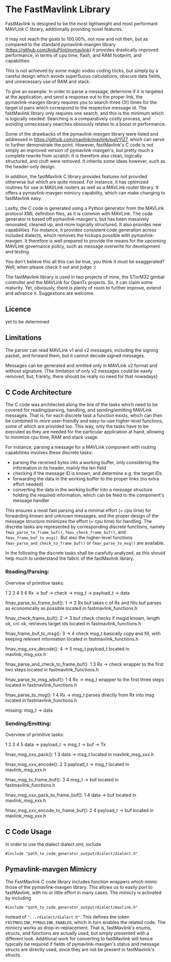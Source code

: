 
# The FastMavlink Library #

FastMavlink is designed to be the most lightweight and most performant MAVLink C library, additionally providing novel features.

It may not reach the goals to 100.00%, not now and not then, but as compared to the standard pymavlink-mavgen library (https://github.com/ArduPilot/pymavlink) it provides drastically improved performance, in terms of cpu time, flash, and RAM footprint, and capabilities.

This is not achieved by some magic vodoo coding tricks, but simply by a careful design which avoids superfluous calculations, obscure data fields, and unnecessary use of RAM and stack.

To give an example: In order to parse a message, determine if it is targeted at the application, and send a response out to the proper link, the pymavlink-mavgen library requires you to search three (3!) times for the target id pairs which correspond to the respective message id. The fastMavlink library only requires one search, and this is the minimum which is logically needed. Searching is a comparatively costly process, and avoiding unnecessary searches obviously relates to a boost in performance. 

Some of the drawbacks of the pymavlink-mavgen library were listed and addressed in https://github.com/mavlink/mavlink/pull/1127, which can serve to further demonstrate the point. However, fastMavlink's C code is not simply an improved version of pymavlink-mavgen's, but pretty much a complete rewrite from scratch. It is therefore also clean, logically structured, and cruft were removed. It inherits some ideas however, such as the header-only design.

In addition, the fastMavlink C library provides features not provided otherwise but which are quite missed. For instance, it has optimized routines for use in MAVLink routers as well as a MAVLink router library. It offers a pymavlink-mavgen mimicry capability, which can make changing to fastMavlink easy.

Lastly, the C code is generated using a Python generator from the MAVLink protocol XML definition files, as it is common with MAVLink. The code generator is based off pymavlink-mavgen's, but has been massively renovated, cleaned up, and more logically structured. It also provides new capabilities. For instance, it provides consistent code generation across included dialects, which removes the hickups possible with pymavlink-mavgen. It therefore is well prepared to provide the means for the upcoming MAVLink governance policy, such as message overwrite for development and testing.

You don't believe this all this can be true, you think it must be exaggerated? Well, when please check it out and judge :)

The fastMavlink library is used in two projects of mine, the STorM32 gimbal controller and the MAVLink for OpenTx projects. So, it can claim some maturity. Yet, obviously, there is plenty of room to further improve, extend and advance it. Suggestions are welcome.

## Licence ##

yet to be determined

## Limitations ##

The parser can read MAVLink v1 and v2 messages, including the signing packet, and forward them, but it cannot decode signed messages.

Messages can be generated and emitted only in MAVLink v2 format and without signature. (The limitation of only v2 messages could be easily removed, but, frankly, there should be really no need for that nowadays)

## C Code Architecture ##

The C code was architected along the line of the tasks which need to be covered for reading/parsing, handling, and sending/emitting MAVLink messages. That is, for each discrete task a function exists, which can then be combined to more user-friendly and easy-to-use higher-level functions, some of which are provided too. This way, only the tasks have to be executed as they are needed for the particular application at hand, allowing to minimize cpu time, RAM and stack usage.

For instance, parsing a message for a MAVLink component with routing capabilities involves these discrete tasks: 

- parsing the received bytes into a working buffer, only considering the information in its header, mainly the len field
- checking if the message ID is known, and determine e.g. the target IDs
- forwarding the data in the working buffer to the proper links (no extra effort needed)
- converting the data in the working buffer into a message structure holding the required information, which can be feed to the component's message handler

This ensures a most fast parsing and a minimal effort (= cpu time) for forwarding known and unknown messages, and the proper design of the message structure minimizes the effort (= cpu time) for handling. The discrete tasks are represented by corresponding discrete functions, namely `fmav_parse_to_frame_buf()`, `fmav_check_frame_buf()`, and `fmav_frame_buf_to_msg()`. But also the higher-level functions `fmav_parse_and_check_to_frame_buf()` or `fmav_parse_to_msg()` are available.

In the following the discrete tasks shall be carefully analyzed, as this should help much to understand the fabric of the fastMavlink library.


### Reading/Parsing:

Overview of primitive tasks:

1       2         3           4             5			6
Rx  ->  buf   ->  check   ->  msg_t   ->    payload_t	->	data


fmav_parse_to_frame_buf():
1   ->  2
Rx      buf
takes c of Rx and fills buf
parses as economically as possible
located in fastmavlink_functions.h


fmav_check_frame_buf():
2   ->  3
buf     check
checks if msgid known, length ok, crc ok, retrieves target ids
located in fastmavlink_functions.h


fmav_frame_buf_to_msg():
3     ->  4
check     msg_t
basically copy and fill, with keeping relevant information
located in fastmavlink_functions.h


fmav_msg_xxx_decode():
4     ->  5
msg_t     payload_t
located in mavlink_msg_xxx.h


fmav_parse_and_check_to_frame_buf():
1       3
Rx  ->  check
wrapper to the first two steps
located in fastmavlink_functions.h


fmav_parse_to_msg_wbuf():
1       4
Rx  ->  msg_t
wrapper to the first three steps
located in fastmavlink_functions.h


fmav_parse_to_msg():
1       4
Rx  ->  msg_t
parses directly from Rx into msg
located in fastmavlink_functions.h


missing:
msg_t -> data


### Sending/Emitting:

Overview of primitive tasks:

1         2             3           4         5
data  ->  payload_t ->  msg_t  ->   buf   ->  Tx


fmav_msg_xxx_pack():
1         3
data  ->  msg_t
located in mavlink_msg_xxx.h


fmav_msg_xxx_encode():
2         	3
payload_t	->  msg_t
located in mavlink_msg_xxx.h


fmav_msg_to_frame_buf():
3           4
msg_t  ->   buf
located in fastmavlink_functions.h


fmav_msg_xxx_pack_to_frame_buf():
1         4
data  ->  buf
located in mavlink_msg_xxx.h


fmav_msg_xxx_encode_to_frame_buf():
2           4
payload_t   ->  buf
located in mavlink_msg_xxx.h


## C Code Usage ##

In order to use the dialect dialect.xml, include 

```#include "path_to_code_generator_output/dialect/dialect.h"```


## Pymavlink-mavgen Mimicry ##

The FastMavlink C code library includes function wrappers which mimic those of the pymavlink-mavgen library. This allows us to easily port to fastMavlink, with no or little effort in many cases. The mimicry is activated by including

```#include "path_to_code_generator_output/dialect/mavlink.h"```

instead of `".../dialect/dialect.h"`. This defines the token `FASTMAVLINK_PYMAVLINK_ENABLED`, which in turn enables the related code. The mimicry works as drop-in-replacement. That is, fastMavlink's enums, structs, and functions are actually used, but simply presented with a different look. Additional work for converting to fastMavlink will hence typically be required if fields of pymavlink-mavgen's status and message structs are directly used, since they are not be present in fastMavlink's structs.



